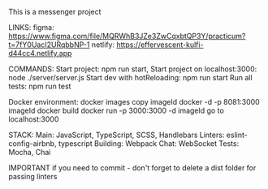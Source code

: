 This is a messenger project

LINKS:
figma: https://www.figma.com/file/MQRWhB3JZe3ZwCqxbtQP3Y/practicum?t=7fY0UacI2URqbbNP-1
netlify: https://effervescent-kulfi-d44cc4.netlify.app

COMMANDS:
Start project: npm run start,
Start project on localhost:3000: node ./server/server.js
Start dev with hotReloading: npm run start
Run all tests: npm run test

Docker environment:
docker images
copy imageId
docker -d -p 8081:3000 imageId
docker build
docker run -p 3000:3000 -d imageId
go to localhost:3000

STACK:
Main: JavaScript, TypeScript, SCSS, Handlebars
Linters: eslint-config-airbnb, typescript
Building: Webpack
Chat: WebSocket
Tests: Mocha, Chai

IMPORTANT
if you need to commit - don't forget to delete a dist folder for passing linters
